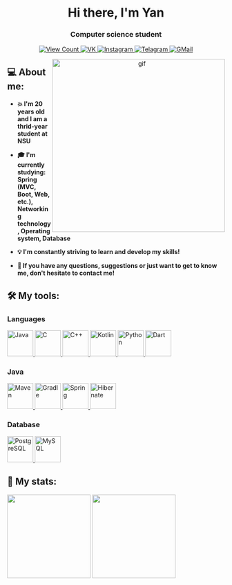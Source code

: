 <h1 align="center">Hi there, I'm Yan </h1>
<h3 align="center">Computer science student</h3>

<p align="center">
    <a href="https://papertoilet.com/">
        <img
            src="https://komarev.com/ghpvc/?username=ykhdr&style=for-the-badge&color=00AA00"
            alt="View Count"
            title="View count (click for something interesting)">
    </a>
    <a href="https://vk.com/yan.khudorozhkov/">
        <img
            src="https://img.shields.io/badge/-Vkontakte-1155ba?style=for-the-badge&logo=Vk"
            title="VK"
            alt="VK">
    </a>
    <a href="https://instagram.com/yanuulya_/">
        <img
            src="https://img.shields.io/badge/Instagram-%23E4405F.svg?style=for-the-badge&logo=Instagram&logoColor=white"
            title="Instagram"
            alt="Instagram">
    </a>
    <a href="https://t.me/ykhdr/">
        <img
            src="https://img.shields.io/badge/Telegram-2CA5E0?style=for-the-badge&logo=telegram&logoColor=white"
            title="Telegram"
            alt="Telagram">
    </a>
    <a href="mailto:y.khudorozhkov@g.nsu.ru">
        <img
            src="https://img.shields.io/badge/Gmail-D14836?style=for-the-badge&logo=gmail&logoColor=white"
            title="GMail"
            alt="GMail">
    </a>
</p>
<p align="center">
  <img 
       src="https://cutewallpaper.org/25/anime-phone-gif-wallpaper/23-anime-desktop-wallpaper-gif-1-%E2%96%B7-hd-wallpaper-4k-%E2%9C%93-free.gif"
       height="400px"
       align="right"
       alt="gif" >

<h2>💻 About me:</h2>
<h4>
<ul>
    <li>💥 I'm 20 years old and I am a thrid-year student at NSU<p></li>
    <li>🎓 I'm currently studying: <b>Spring (MVC, Boot, Web, etc.)</b>, <b>Networking technology</b>, <b>Operating system</b>, <b>Database</b> <p> </li>
    <li>💡 I'm constantly striving to learn and develop my skills!<p></li>
    <li>📨 If you have any questions, suggestions or just want to get to know me, don't hesitate to contact me!<p></li>
</ul>

<p>
<h2>🛠 My tools:</h2>
<h3> Languages</h3>
    <a href="https://oracle.com/ru/java/">
        <img
            src="https://skillicons.dev/icons?i=java"
            title="Java"
            alt="Java"
            height="60px">
</a>
<a href="https://iso.org/">
        <img
            src="https://user-images.githubusercontent.com/90527574/230726366-32827d1f-021a-40ed-9572-b9313311fb6e.svg"
            title="C"
            alt="C"
            height="60px">
</a>
<a href="https://isocpp.org/">
        <img
            src="https://user-images.githubusercontent.com/90527574/230726381-9ed4191b-2a7d-4398-a09f-0b3561d8082c.svg"
            title="C++"
            alt="C++"
            height="60px">
</a>
<a href="https://kotlinlang.org/">
        <img 
            src="https://skillicons.dev/icons?i=kotlin"
            title="Kotlin"
            alt="Kotlin"
            height="60px">
</a>
<a href="https://www.python.org/">
        <img 
            src="https://skillicons.dev/icons?i=python"
            title="Python"
            alt="Python"
            height="60px">
</a>
<a href="https://dart.dev/"> 
        <img 
            src="https://skillicons.dev/icons?i=dart"
            title="Dart"
            alt="Dart"
            height="60px">
</a>
<h3>Java</h3>
<a href="https://maven.apache.org/">
    <img
            src="https://skillicons.dev/icons?i=maven"
            title="Maven"
            alt="Maven"
            height="60px">
</a>
<a href="https://gradle.org/">
        <img
            src="https://skillicons.dev/icons?i=gradle"
            title="Gradle"
            alt="Gradle"
            height="60px">
</a>
<a href="https://spring.io/">
        <img
            src="https://skillicons.dev/icons?i=spring"
            title="Spring"
            alt="Spring"
            height="60px">
</a>
<a href="https://hibernate.org/">
        <img
            src="https://skillicons.dev/icons?i=hibernate"
            title="Hibernate"
            alt="Hibernate"
            height="60px">
</a>
<h3>Database</h3>
<a href="https://www.postgresql.org/">
        <img
            src="https://skillicons.dev/icons?i=postgresql"
            title="PostgreSQL"
            alt="PostgreSQL"
            height="60px">
</a>
<a href="https://www.mysql.com/">
        <img
            src="https://skillicons.dev/icons?i=mysql"
            title="MySQL"
            alt="MySQL"
            height="60px">
</a>
</p>
<h2>🪪 My stats:</h2>
<p>
<img
    src="https://leetcard.jacoblin.cool/ykhdr?hide=ranking,easy-solved-count,medium-solved-count,hard-solved-count"
    height="193px"
    align="center">
<img
    src="https://github-readme-stats.vercel.app/api/top-langs/?username=ykhdr&layout=compact&theme=tokyonight"
    height="193px"
    align="center">
</p>


